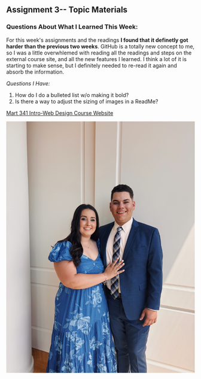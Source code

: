 ## Assignment 3-- Topic Materials
### Questions About What I Learned This Week: 
  For this week's assignments and the readings **I found that it definetly got harder than the previous two weeks**. GitHub is a totally new concept to me, so I was a little overwhlemed with reading all the readings and steps on the external course site, and all the new features I learned. I think a lot of it is starting to make sense, but I definitely needed to re-read it again and absorb the information.

*Questions I Have:*

1. How do I do a bulleted list w/o making it bold?
2. Is there a way to adjust the sizing of images in a ReadMe?

[Mart 341 Intro-Web Design Course Website](https://montana-media-arts.github.io/webDesignFall2024//)

![Picture of my boyfriend, Jack and I from this summer](https://github.com/sophianohle/MART341-WebDesign/blob/main/Assignment3%20Image)
